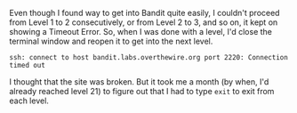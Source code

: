 Even though I found way to get into Bandit quite easily, I couldn't proceed from Level 1 to 2 consecutively, or from Level 2 to 3, and so on, it kept on showing a Timeout Error. So, when I was done with a level, I'd close the terminal window and reopen it to get into the next level. 

``` ssh: connect to host bandit.labs.overthewire.org port 2220: Connection timed out ```


I thought that the site was broken. But it took me a month (by when, I'd already reached level 21) to figure out that I had to type ```exit``` to exit from each level.
